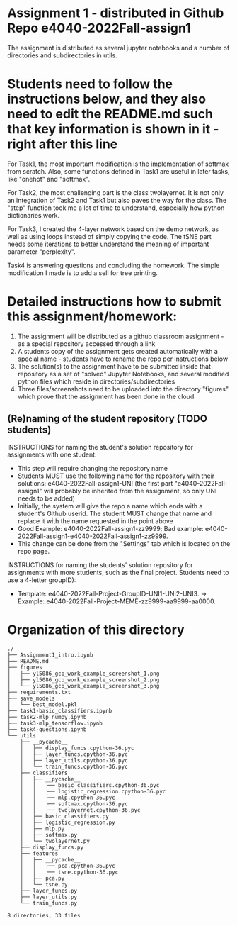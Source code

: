# Assignment 1 - distributed in Github Repo e4040-2022Fall-assign1
The assignment is distributed as several jupyter notebooks and a number of directories and subdirectories in utils.

# Students need to follow the instructions below, and they also need to edit the README.md such that key information is shown in it - right after this line
For Task1, the most important modification is the implementation of softmax from scratch. Also, some functions defined in Task1 are useful in later tasks, like "onehot" and "softmax".

For Task2, the most challenging part is the class twolayernet. It is not only an integration of Task2 and Task1 but also paves the way for the class. The "step" function took me a lot of time to understand, especially how python dictionaries work.

For Task3, I created the 4-layer network based on the demo network, as well as using loops instead of simply copying the code. The tSNE part needs some iterations to better understand the meaning of important parameter "perplexity".

Task4 is answering questions and concluding the homework. The simple modification I made is to add a sell for tree printing.

# Detailed instructions how to submit this assignment/homework:
1. The assignment will be distributed as a github classroom assignment - as a special repository accessed through a link
2. A students copy of the assignment gets created automatically with a special name - students have to rename the repo per instructions below
3. The solution(s) to the assignment have to be submitted inside that repository as a set of "solved" Jupyter Notebooks, and several modified python files which reside in directories/subdirectories
4. Three files/screenshots need to be uploaded into the directory "figures" which prove that the assignment has been done in the cloud


## (Re)naming of the student repository (TODO students) 
INSTRUCTIONS for naming the student's solution repository for assignments with one student:
* This step will require changing the repository name
* Students MUST use the following name for the repository with their solutions: e4040-2022Fall-assign1-UNI (the first part "e4040-2022Fall-assign1" will probably be inherited from the assignment, so only UNI needs to be added) 
* Initially, the system will give the repo a name which ends with a  student's Github userid. The student MUST change that name and replace it with the name requested in the point above
* Good Example: e4040-2022Fall-assign1-zz9999;   Bad example: e4040-2022Fall-assign1-e4040-2022Fall-assign1-zz9999.
* This change can be done from the "Settings" tab which is located on the repo page.

INSTRUCTIONS for naming the students' solution repository for assignments with more students, such as the final project. Students need to use a 4-letter groupID): 
* Template: e4040-2022Fall-Project-GroupID-UNI1-UNI2-UNI3. -> Example: e4040-2022Fall-Project-MEME-zz9999-aa9999-aa0000.


# Organization of this directory

```
./
├── Assignment1_intro.ipynb
├── README.md
├── figures
│   ├── yl5086_gcp_work_example_screenshot_1.png
│   ├── yl5086_gcp_work_example_screenshot_2.png
│   └── yl5086_gcp_work_example_screenshot_3.png
├── requirements.txt
├── save_models
│   └── best_model.pkl
├── task1-basic_classifiers.ipynb
├── task2-mlp_numpy.ipynb
├── task3-mlp_tensorflow.ipynb
├── task4-questions.ipynb
└── utils
    ├── __pycache__
    │   ├── display_funcs.cpython-36.pyc
    │   ├── layer_funcs.cpython-36.pyc
    │   ├── layer_utils.cpython-36.pyc
    │   └── train_funcs.cpython-36.pyc
    ├── classifiers
    │   ├── __pycache__
    │   │   ├── basic_classifiers.cpython-36.pyc
    │   │   ├── logistic_regression.cpython-36.pyc
    │   │   ├── mlp.cpython-36.pyc
    │   │   ├── softmax.cpython-36.pyc
    │   │   └── twolayernet.cpython-36.pyc
    │   ├── basic_classifiers.py
    │   ├── logistic_regression.py
    │   ├── mlp.py
    │   ├── softmax.py
    │   └── twolayernet.py
    ├── display_funcs.py
    ├── features
    │   ├── __pycache__
    │   │   ├── pca.cpython-36.pyc
    │   │   └── tsne.cpython-36.pyc
    │   ├── pca.py
    │   └── tsne.py
    ├── layer_funcs.py
    ├── layer_utils.py
    └── train_funcs.py

8 directories, 33 files
```
